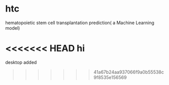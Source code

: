 # htc
hematopoietic stem cell transplantation prediction( a Machine Learning model)

<<<<<<< HEAD
hi
=======
desktop added

>>>>>>> 41a67b24aa937066f9a0b55538c9f8535e156569
